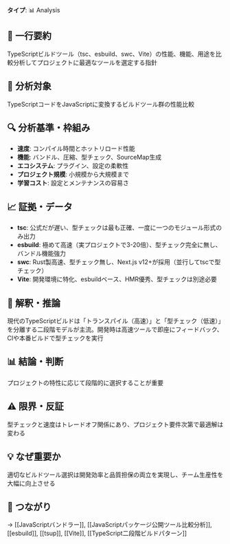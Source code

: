 **タイプ**: 📊 Analysis

## 📝 一行要約
TypeScriptビルドツール（tsc、esbuild、swc、Vite）の性能、機能、用途を比較分析してプロジェクトに最適なツールを選定する指針

## 🎯 分析対象
TypeScriptコードをJavaScriptに変換するビルドツール群の性能比較

## 🔍 分析基準・枠組み
- **速度**: コンパイル時間とホットリロード性能
- **機能**: バンドル、圧縮、型チェック、SourceMap生成
- **エコシステム**: プラグイン、設定の柔軟性
- **プロジェクト規模**: 小規模から大規模まで
- **学習コスト**: 設定とメンテナンスの容易さ

## 📈 証拠・データ
- **tsc**: 公式だが遅い、型チェックは最も正確、一度に一つのモジュール形式のみ出力
- **esbuild**: 極めて高速（実プロジェクトで3-20倍）、型チェック完全に無し、バンドル機能強力
- **swc**: Rust製高速、型チェック無し、Next.js v12+が採用（並行してtscで型チェック）
- **Vite**: 開発環境に特化、esbuildベース、HMR優秀、型チェックは別途必要

## 🧠 解釈・推論
現代のTypeScriptビルドは「トランスパイル（高速）」と「型チェック（低速）」を分離する二段階モデルが主流。開発時は高速ツールで即座にフィードバック、CIや本番ビルドで型チェックを実行

## 📊 結論・判断
プロジェクトの特性に応じて段階的に選択することが重要

## ⚠️ 限界・反証
型チェックと速度はトレードオフ関係にあり、プロジェクト要件次第で最適解は変わる

## 💡 なぜ重要か
適切なビルドツール選択は開発効率と品質担保の両立を実現し、チーム生産性を大幅に向上させる

## 🔗 つながり
→ [[JavaScriptバンドラー]], [[JavaScriptパッケージ公開ツール比較分析]], [[esbuild]], [[tsup]], [[Vite]], [[TypeScript二段階ビルドパターン]]